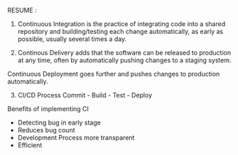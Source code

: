 RESUME :

1. Continuous Integration is the practice of integrating code into a shared repository and building/testing each change automatically, as early as possible, usually several times a day. 

2. Continous Delivery adds that the software can be released to production at any time, often by automatically pushing changes to a staging system. 

Continuous Deployment goes further and pushes changes to production automatically. 

3. CI/CD Process 
Commit - Build - Test - Deploy 

Benefits of implementing CI 

- Detecting bug in early stage 
- Reduces bug count 
- Development Process more transparent 
- Efficient 
